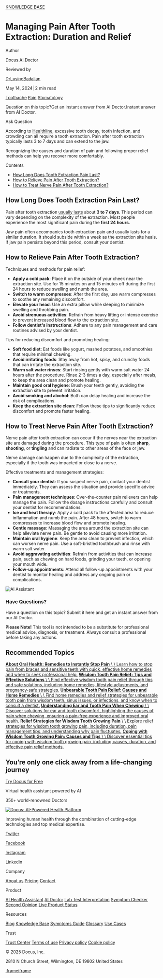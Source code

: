 [KNOWLEDGE BASE](https://docus.ai/knowledge-base)

# Managing Pain After Tooth Extraction: Duration and Relief

Author

[Docus AI Doctor](https://docus.ai/ai-doctor)

Reviewed by

[DrLusineBadalian](https://docus.ai/author/dr-lusine-badalian)

May 14, 2024\| 2 min read

[Toothache](https://docus.ai/tags/toothache) [Pain](https://docus.ai/tags/pain) [Stomatology](https://docus.ai/tags/stomatology)

Question on this topic?Get an instant answer from AI Doctor.Instant answer from AI Doctor.

Ask Question

According to [Healthline](https://www.healthline.com/health/tooth-extraction), excessive tooth decay, tooth infection, and crowding can all require a tooth extraction. Pain after tooth extraction typically lasts 3 to 7 days and can extend to the jaw.

Recognizing the causes and duration of pain and following proper relief methods can help you recover more comfortably.

Contents

- [How Long Does Tooth Extraction Pain Last?](https://docus.ai/knowledge-base/managing-pain-after-tooth-extraction#how-long-does-tooth-extraction-pain-last)
- [How to Relieve Pain After Tooth Extraction?](https://docus.ai/knowledge-base/managing-pain-after-tooth-extraction#how-to-relieve-pain-after-tooth-extraction)
- [How to Treat Nerve Pain After Tooth Extraction?](https://docus.ai/knowledge-base/managing-pain-after-tooth-extraction#how-to-treat-nerve-pain-after-tooth-extraction)

## How Long Does Tooth Extraction Pain Last?

Pain after tooth extraction [usually lasts](https://docus.ai/knowledge-base/understanding-duration-of-pain#how-long-does-pain-last-after-tooth-extraction) about **3 to 7 days**. This period can vary depending on the complexity of the extraction. Most people experience the most significant pain during the **first 24 hours**.

Jaw pain often accompanies tooth extraction pain and usually lasts for a similar duration. It should subside within a week as the extraction site heals. If jaw pain persists beyond this period, consult your dentist.

## How to Relieve Pain After Tooth Extraction?

Techniques and methods for pain relief:

- **Apply a cold pack**: Place it on the outside of your cheek near the extraction site. Use for 15 minutes on and 15 minutes off during the first 24 hours to reduce swelling and numb the area.
- **Switch to warm compresses**: After the first day, use warm compresses to soothe any remaining discomfort.
- **Elevate your head**: Use an extra pillow while sleeping to minimize swelling and throbbing pain.
- **Avoid strenuous activities**: Refrain from heavy lifting or intense exercise to prevent increased blood flow to the extraction site.
- **Follow dentist's instructions**: Adhere to any pain management and care routines advised by your dentist.

Tips for reducing discomfort and promoting healing:

- **Soft food diet**: Eat foods like yogurt, mashed potatoes, and smoothies that require minimal chewing.
- **Avoid irritating foods**: Stay away from hot, spicy, and crunchy foods that can irritate the extraction site.
- **Warm salt water rinses**: Start rinsing gently with warm salt water 24 hours after the procedure. Rinse 2-3 times a day, especially after meals, to keep the area clean and promote healing.
- **Maintain good oral hygiene**: Brush your teeth gently, avoiding the extraction site to prevent irritation.
- **Avoid smoking and alcohol**: Both can delay healing and increase the risk of complications.
- **Keep the extraction site clean**: Follow these tips to significantly reduce discomfort and promote faster healing.

## How to Treat Nerve Pain After Tooth Extraction?

Nerve pain after tooth extraction can occur if the nerves near the extraction site are damaged during the procedure. This type of pain is often **sharp**, **shooting**, or **tingling** and can radiate to other areas of the face or jaw.

Nerve damage can happen due to the complexity of the extraction, especially if the tooth was impacted or close to a nerve.

Effective treatments and management strategies:

- **Consult your dentist**: If you suspect nerve pain, contact your dentist immediately. They can assess the situation and provide specific advice or treatments.
- **Pain management techniques**: Over-the-counter pain relievers can help manage the pain. Follow the dosage instructions carefully and consult your dentist for recommendations.
- **Ice and heat therapy**: Apply a cold pack to the affected area to reduce inflammation and numb the pain. After 48 hours, switch to warm compresses to increase blood flow and promote healing.
- **Gentle massage**: Massaging the area around the extraction site can help alleviate nerve pain. Be gentle to avoid causing more irritation.
- **Maintain oral hygiene**: Keep the area clean to prevent infection, which can worsen nerve pain. Use a soft-bristled toothbrush and rinse with warm salt water.
- **Avoid aggravating activities**: Refrain from activities that can increase pain, such as chewing on hard foods, grinding your teeth, or opening your mouth wide.
- **Follow-up appointments**: Attend all follow-up appointments with your dentist to monitor healing and address any ongoing pain or complications.

![AI Assistant](https://docus.ai/images/small-assistant.png)

### Have Questions?

Have a question on this topic? Submit it here and get an instant answer from our AI Doctor.

**Please Note!** This tool is not intended to be a substitute for professional medical advice, diagnosis, or treatment. Always consult a professional before taking any actions.

## Recommended Topics

[**About Oral Health: Remedies to Instantly Stop Pain** \\
\\
Learn how to stop pain from braces and sensitive teeth with quick, effective home remedies and when to seek professional help.](https://docus.ai/knowledge-base/remedies-to-instantly-stop-pain) [**Wisdom Tooth Pain Relief: Tips and Effective Solutions** \\
\\
Find effective wisdom tooth pain relief through tips and safe solutions, including home remedies, lifestyle adjustments, and pregnancy-safe strategies.](https://docus.ai/knowledge-base/wisdom-tooth-pain-relief-tips-and-solutions) [**Unbearable Tooth Pain Relief: Causes and Home Remedies** \\
\\
Find home remedies and relief strategies for unbearable tooth pain from wisdom teeth, sinus issues, or infections, and know when to consult a dentist.](https://docus.ai/knowledge-base/unbearable-tooth-pain-relief) [**Understanding Ear and Tooth Pain When Chewing** \\
\\
Discover solutions for ear and tooth discomfort, highlighting the causes of pain when chewing, ensuring a pain-free experience and improved oral health.](https://docus.ai/knowledge-base/understanding-ear-and-tooth-pain-when-chewing) [**Relief Strategies for Wisdom Tooth Growing Pain** \\
\\
Explore relief strategies for wisdom tooth growing pain, including duration, pain management tips, and understanding why pain fluctuates.](https://docus.ai/knowledge-base/strategies-for-wisdom-tooth-growing-pain) [**Coping with Wisdom Tooth Growing Pain: Causes and Tips** \\
\\
Discover essential tips for coping with wisdom tooth growing pain, including causes, duration, and effective pain relief methods.](https://docus.ai/knowledge-base/coping-with-wisdom-tooth-growing-pain)

## You’re only one click away from a life-changing journey

[Try Docus for Free](https://my.docus.ai/auth/signup)

Virtual health assistant powered by AI

350+ world-renowned Doctors

[![Docus: AI-Powered Health Platform](https://docus.ai/docus-dark-logo.svg)](https://docus.ai/)

Improving human health through the combination of cutting-edge technologies and top medical expertise.

[Twitter](https://twitter.com/docus_ai)

[Facebook](https://www.facebook.com/docusai)

[Instagram](https://www.instagram.com/docus.ai/)

[Linkedin](https://www.linkedin.com/company/docusai/)

Company

[About us](https://docus.ai/about-us) [Pricing](https://docus.ai/pricing) [Contact](https://docus.ai/contact)

Product

[AI Health Assistant](https://docus.ai/ai-health-assistant) [AI Doctor](https://docus.ai/ai-doctor) [Lab Test Interpretation](https://docus.ai/lab-test-interpretation) [Symptom Checker](https://docus.ai/symptom-checker) [Second Opinion](https://docus.ai/second-opinion) [Live Product Status](https://docus.statuspage.io/)

Resources

[Blog](https://docus.ai/blog) [Knowledge Base](https://docus.ai/knowledge-base) [Symptoms Guide](https://docus.ai/symptoms-guide) [Glossary](https://docus.ai/glossary) [Use Cases](https://docus.ai/use-cases)

Trust

[Trust Center](https://trust.docus.ai/) [Terms of use](https://docus.ai/terms-of-use) [Privacy policy](https://docus.ai/privacy-policy) [Cookie policy](https://docus.ai/cookie-policy)

© 2025 Docus, Inc.

2810 N Church Street, Wilmington, DE 19802 United States

[iframe](https://td.doubleclick.net/td/ga/rul?tid=G-C1NR4HEC74&gacid=2018372623.1741381625&gtm=45je5362v874030715z8849365654za200zb849365654&dma=0&gcs=G1--&gcd=13l3l3R3l5l1&npa=0&pscdl=noapi&aip=1&fledge=1&frm=0&tag_exp=102067808~102482433~102539968~102587591~102640600~102717422~102788824~102791783&z=696865983)[iframe](https://td.doubleclick.net/td/rul/11076298198?random=1741381625231&cv=11&fst=1741381625231&fmt=3&bg=ffffff&guid=ON&async=1&gtm=45je5362v874030715z8849365654za200zb849365654&gcd=13l3l3R3l5l1&dma=0&tag_exp=102067808~102482433~102539968~102587591~102640600~102717422~102788824~102791783&u_w=1280&u_h=1024&url=https%3A%2F%2Fdocus.ai%2Fknowledge-base%2Fmanaging-pain-after-tooth-extraction&hn=www.googleadservices.com&frm=0&tiba=Managing%20Pain%20After%20Tooth%20Extraction%3A%20Duration%20and%20Relief&npa=0&pscdl=noapi&auid=561150304.1741381625&uaa=&uab=&uafvl=&uamb=0&uam=&uap=&uapv=&uaw=0&fledge=1&data=event%3Dgtag.config)